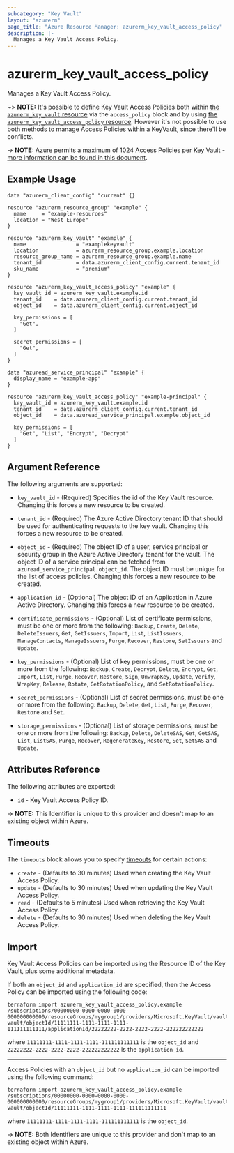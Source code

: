 ```yaml
---
subcategory: "Key Vault"
layout: "azurerm"
page_title: "Azure Resource Manager: azurerm_key_vault_access_policy"
description: |-
  Manages a Key Vault Access Policy.
---
```


# azurerm_key_vault_access_policy

Manages a Key Vault Access Policy.

~> **NOTE:** It's possible to define Key Vault Access Policies both within [the `azurerm_key_vault` resource](key_vault.html) via the `access_policy` block and by using [the `azurerm_key_vault_access_policy` resource](key_vault_access_policy.html). However it's not possible to use both methods to manage Access Policies within a KeyVault, since there'll be conflicts.

-> **NOTE:** Azure permits a maximum of 1024 Access Policies per Key Vault - [more information can be found in this document](https://docs.microsoft.com/azure/key-vault/key-vault-secure-your-key-vault#data-plane-access-control).

## Example Usage

```hcl
data "azurerm_client_config" "current" {}

resource "azurerm_resource_group" "example" {
  name     = "example-resources"
  location = "West Europe"
}

resource "azurerm_key_vault" "example" {
  name                = "examplekeyvault"
  location            = azurerm_resource_group.example.location
  resource_group_name = azurerm_resource_group.example.name
  tenant_id           = data.azurerm_client_config.current.tenant_id
  sku_name            = "premium"
}

resource "azurerm_key_vault_access_policy" "example" {
  key_vault_id = azurerm_key_vault.example.id
  tenant_id    = data.azurerm_client_config.current.tenant_id
  object_id    = data.azurerm_client_config.current.object_id

  key_permissions = [
    "Get",
  ]

  secret_permissions = [
    "Get",
  ]
}

data "azuread_service_principal" "example" {
  display_name = "example-app"
}

resource "azurerm_key_vault_access_policy" "example-principal" {
  key_vault_id = azurerm_key_vault.example.id
  tenant_id    = data.azurerm_client_config.current.tenant_id
  object_id    = data.azuread_service_principal.example.object_id

  key_permissions = [
    "Get", "List", "Encrypt", "Decrypt"
  ]
}
```

## Argument Reference

The following arguments are supported:

* `key_vault_id` - (Required) Specifies the id of the Key Vault resource. Changing this forces a new resource to be created.

* `tenant_id` - (Required) The Azure Active Directory tenant ID that should be used for authenticating requests to the key vault. Changing this forces a new resource to be created.

* `object_id` - (Required) The object ID of a user, service principal or security group in the Azure Active Directory tenant for the vault. The object ID of a service principal can be fetched from  `azuread_service_principal.object_id`. The object ID must be unique for the list of access policies. Changing this forces a new resource to be created.

* `application_id` - (Optional) The object ID of an Application in Azure Active Directory. Changing this forces a new resource to be created.

* `certificate_permissions` - (Optional) List of certificate permissions, must be one or more from the following: `Backup`, `Create`, `Delete`, `DeleteIssuers`, `Get`, `GetIssuers`, `Import`, `List`, `ListIssuers`, `ManageContacts`, `ManageIssuers`, `Purge`, `Recover`, `Restore`, `SetIssuers` and `Update`.

* `key_permissions` - (Optional) List of key permissions, must be one or more from the following: `Backup`, `Create`, `Decrypt`, `Delete`, `Encrypt`, `Get`, `Import`, `List`, `Purge`, `Recover`, `Restore`, `Sign`, `UnwrapKey`, `Update`, `Verify`, `WrapKey`, `Release`, `Rotate`, `GetRotationPolicy`, and `SetRotationPolicy`.

* `secret_permissions` - (Optional) List of secret permissions, must be one or more from the following: `Backup`, `Delete`, `Get`, `List`, `Purge`, `Recover`, `Restore` and `Set`.

* `storage_permissions` - (Optional) List of storage permissions, must be one or more from the following: `Backup`, `Delete`, `DeleteSAS`, `Get`, `GetSAS`, `List`, `ListSAS`, `Purge`, `Recover`, `RegenerateKey`, `Restore`, `Set`, `SetSAS` and `Update`.

## Attributes Reference

The following attributes are exported:

* `id` - Key Vault Access Policy ID.

-> **NOTE:** This Identifier is unique to this provider and doesn't map to an existing object within Azure.

## Timeouts

The `timeouts` block allows you to specify [timeouts](https://www.terraform.io/language/resources/syntax#operation-timeouts) for certain actions:

* `create` - (Defaults to 30 minutes) Used when creating the Key Vault Access Policy.
* `update` - (Defaults to 30 minutes) Used when updating the Key Vault Access Policy.
* `read` - (Defaults to 5 minutes) Used when retrieving the Key Vault Access Policy.
* `delete` - (Defaults to 30 minutes) Used when deleting the Key Vault Access Policy.

## Import

Key Vault Access Policies can be imported using the Resource ID of the Key Vault, plus some additional metadata.

If both an `object_id` and `application_id` are specified, then the Access Policy can be imported using the following code:

```shell
terraform import azurerm_key_vault_access_policy.example /subscriptions/00000000-0000-0000-0000-000000000000/resourceGroups/mygroup1/providers/Microsoft.KeyVault/vaults/test-vault/objectId/11111111-1111-1111-1111-111111111111/applicationId/22222222-2222-2222-2222-222222222222
```

where `11111111-1111-1111-1111-111111111111` is the `object_id` and `22222222-2222-2222-2222-222222222222` is the `application_id`.

---

Access Policies with an `object_id` but no `application_id` can be imported using the following command:

```shell
terraform import azurerm_key_vault_access_policy.example /subscriptions/00000000-0000-0000-0000-000000000000/resourceGroups/mygroup1/providers/Microsoft.KeyVault/vaults/test-vault/objectId/11111111-1111-1111-1111-111111111111
```

where `11111111-1111-1111-1111-111111111111` is the `object_id`.

-> **NOTE:** Both Identifiers are unique to this provider and don't map to an existing object within Azure.
